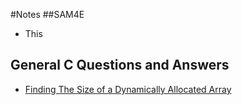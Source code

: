 #Notes
##SAM4E
* This 




## General C Questions and Answers
* [Finding The Size of a Dynamically Allocated Array](http://stackoverflow.com/questions/14004704/c-malloc-and-array-length)
